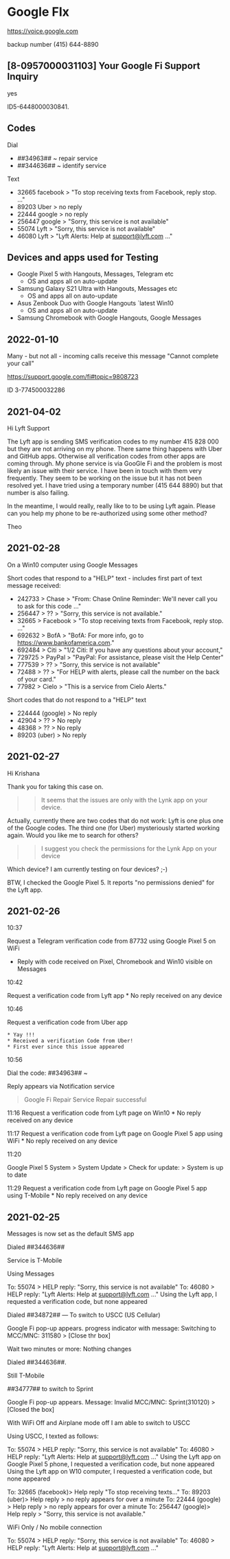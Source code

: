 # Google FIx


https://voice.google.com

backup number (415) 644-8890‬

## [8-0957000031103] Your Google Fi Support Inquiry

yes

ID5-6448000030841.


## Codes

Dial
* *#*#34963#*#* ~ repair service
* *#*#344636#*#* ~ identify service

Text
* 32665 facebook > "To stop receiving texts from Facebook, reply stop. ..."
* 89203 Uber > no reply
* 22444 google > no reply
* 256447 google > "Sorry, this service is not available"
* 55074 Lyft > "Sorry, this service is not available"
* 46080 Lyft > "Lyft Alerts: Help at support@lyft.com ..."

## Devices and apps used for Testing

* Google Pixel 5 with Hangouts, Messages, Telegram etc
	* OS and apps all on auto-update
* Samsung Galaxy S21 Ultra with Hangouts, Messages etc
	* OS and apps all on auto-update
* Asus Zenbook Duo with Google Hangouts
`latest Win10
	* OS and apps all on auto-update
* Samsung Chromebook with Google Hangouts, Google Messages


## 2022-01-10

Many - but not all - incoming calls receive this message "Cannot complete your call"

https://support.google.com/fi#topic=9808723

ID 3-774500032286


## 2021-04-02

Hi Lyft Support

The Lyft app is sending SMS verification codes to my number 415 828 000 but they are not arriving on my phone. There same thing happens with Uber and GitHub apps. Otherwise all verification codes from other apps are coming through. My phone service is via GooGle Fi and the problem is most likely an issue with their service. I have been in touch with them very frequently. They seem to be working on the issue but it has not been resolved yet. I have tried using a temporary number (415 644 8890) but that number is also failing.

In the meantime, I would really, really like to to be using Lyft again. Please can you help my phone to be re-authorized using some other method?

Theo

## 2021-02-28

On a Win10 computer using Google Messages

Short codes that respond to a "HELP" text - includes first part of text message received:

* 242733 > Chase > "From: Chase Online Reminder: We'll never call you to ask for this code ..."
* 256447 > ?? > "Sorry, this service is not available."
* 32665 > Facebook > "To stop receiving texts from Facebook, reply stop. ..."
* 692632 > BofA > "BofA: For more info, go to https://www.bankofamerica.com."
* 692484 > Citi > "1/2 Citi: If you have any questions about your account,"
* 729725 > PayPal > "PayPal: For assistance, please visit the Help Center"
* 777539 > ?? > "Sorry, this service is not available"
* 72488 > ?? > "For HELP with alerts, please call the number on the back of your card."
* 77982 > Cielo > "This is a service from Cielo Alerts."

Short codes that do not respond to a "HELP" text

* 224444 (google) > No reply
* 42904 > ?? > No reply
* 48368 > ?? > No reply
* 89203 (uber) > No reply



## 2021-02-27

Hi Krishana

Thank you for taking this case on.

>> It seems that the issues are only with the Lynk app on your device.

Actually, currently there are two codes that do not work: Lyft is one plus one of the Google codes. The third one (for Uber) mysteriously started working again. Would you like me to search for others?

>> I suggest you check the permissions for the Lynk App on your device

Which device? I am currently testing on four devices? ;-)

BTW, I checked the Google Pixel 5. It reports "no permissions denied" for the Lyft app.

## 2021-02-26

10:37

Request a Telegram verification code from 87732 using Google Pixel 5 on WiFi
* Reply with code received on Pixel, Chromebook and Win10 visible on Messages


10:42

Request a verification code from Lyft app
	* No reply received on any device

10:46

Request a verification code from Uber app

	* Yay !!!
	* Received a verification Code from Uber!
	* First ever since this issue appeared

10:56

Dial the code: *#*#34963#*#* ~

Reply appears via Notification service
> Google Fi
> Repair Service
> Repair successful

11:16
Request a verification code from Lyft page on Win10
	* No reply received on any device

11:17
Request a verification code from Lyft page on Google Pixel 5 app using WiFi
	* No reply received on any device

11:20

Google Pixel 5
System > System Update > Check for update: > System is up to date

11:29
Request a verification code from Lyft page on Google Pixel 5 app using T-Mobile
	* No reply received on any device

## 2021-02-25

Messages is now set as the default SMS app

Dialed *#*#344636#*#*

Service is T-Mobile

Using Messages

To: 55074 > HELP reply: "Sorry, this service is not available"
To: 46080 > HELP reply: "Lyft Alerts: Help at support@lyft.com ..."
Using the Lyft app, I requested a verification code, but none appeared


Dialed *#*#34872#*#* — To switch to USCC (US Cellular)

Google Fi pop-up appears. progress indicator with message: Switching to MCC/MNC: 311580 > [Close thr box]

Wait two minutes or more: Nothing changes

Dialed *#*#344636#*#*.

Still T-Mobile

*#*#34777#*#* to switch to Sprint

Google Fi pop-up appears. Message: Invalid MCC/MNC: Sprint(310120) > [Closed the box]

With WiFi Off and Airplane mode off I am able to switch to USCC

Using USCC, I texted as follows:

To: 55074 > HELP reply: "Sorry, this service is not available"
To: 46080 > HELP reply: "Lyft Alerts: Help at support@lyft.com ..."
Using the Lyft app on Google Pixel 5 phone, I requested a verification code, but none appeared
Using the Lyft app on W10 computer, I requested a verification code, but none appeared

To: 32665 (facebook)> Help reply "To stop receiving texts..."
To: 89203 (uber)> Help reply > no reply appears for over a minute
To: 22444 (google) > Help reply > no reply appears for over a minute
To: 256447 (google)> Help reply > "Sorry, this service is not available."

WiFi Only / No mobile connection

To: 55074 > HELP reply: "Sorry, this service is not available"
To: 46080 > HELP reply: "Lyft Alerts: Help at support@lyft.com ..."

